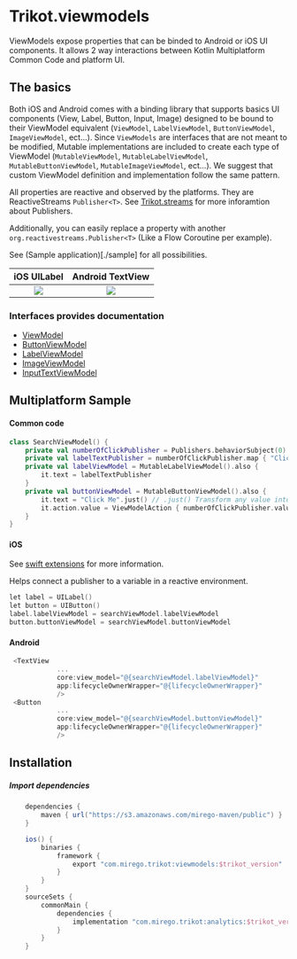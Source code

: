# Trikot.viewmodels

ViewModels expose properties that can be binded to Android or iOS UI components. It allows 2 way interactions between Kotlin Multiplatform Common Code and platform UI.

## The basics

Both iOS and Android comes with a binding library that supports basics UI components (View, Label, Button, Input, Image) designed to be bound to their ViewModel equivalent (`ViewModel`, `LabelViewModel`, `ButtonViewModel`, `ImageViewModel`, ect...). Since `ViewModels` are interfaces that are not meant to be modified, Mutable implementations are included to create each type of ViewModel (`MutableViewModel`, `MutableLabelViewModel`, `MutableButtonViewModel`, `MutableImageViewModel`, ect...). We suggest that custom ViewModel definition and implementation follow the same pattern.

All properties are reactive and observed by the platforms. They are ReactiveStreams `Publisher<T>`. See [Trikot.streams](https://github.com/mirego/trikot/tree/master/trikot-streams) for more inforamtion about Publishers.

Additionally, you can easily replace a property with another `org.reactivestreams.Publisher<T>` (Like a Flow Coroutine per example).

See (Sample application)[./sample] for all possibilities.

|            iOS UILabel             |             Android TextView              |
| :--------------------------------: | :---------------------------------------: |
| ![](./documentation/ios-label.png) | ![](./documentation/android-textview.png) |

### Interfaces provides documentation

- [ViewModel](./viewmodels/src/commonMain/kotlin/com/mirego/trikot/viewmodels/ViewModel.kt)
- [ButtonViewModel](./viewmodels/src/commonMain/kotlin/com/mirego/trikot/viewmodels/ButtonViewModel.kt)
- [LabelViewModel](./viewmodels/src/commonMain/kotlin/com/mirego/trikot/viewmodels/LabelViewModel.kt)
- [ImageViewModel](./viewmodels/src/commonMain/kotlin/com/mirego/trikot/viewmodels/ImageViewModel.kt)
- [InputTextViewModel](./viewmodels/src/commonMain/kotlin/com/mirego/trikot/viewmodels/InputTextViewModel.kt)

## Multiplatform Sample

#### Common code

```kotlin
class SearchViewModel() {
    private val numberOfClickPublisher = Publishers.behaviorSubject(0)
    private val labelTextPublisher = numberOfClickPublisher.map { "Clicked $it times" }
    private val labelViewModel = MutableLabelViewModel().also {
        it.text = labelTextPublisher
    }
    private val buttonViewModel = MutableButtonViewModel().also {
        it.text = "Click Me".just() // .just() Transform any value into Single Publisher of this value
        it.action.value = ViewModelAction { numberOfClickPublisher.value += 1 }.just()
    }
}
```

#### iOS

See [swift extensions](./swift-extensions/README.md) for more information.

Helps connect a publisher to a variable in a reactive environment.

```kotlin
let label = UILabel()
let button = UIButton()
label.labelViewModel = searchViewModel.labelViewModel
button.buttonViewModel = searchViewModel.buttonViewModel
```

#### Android

```kotlin
 <TextView
            ...
            core:view_model="@{searchViewModel.labelViewModel}"
            app:lifecycleOwnerWrapper="@{lifecycleOwnerWrapper}"
            />
 <Button
            ...
            core:view_model="@{searchViewModel.buttonViewModel}"
            app:lifecycleOwnerWrapper="@{lifecycleOwnerWrapper}"
            />
```

## Installation

##### Import dependencies

```groovy
    dependencies {
        maven { url("https://s3.amazonaws.com/mirego-maven/public") }
    }

    ios() {
        binaries {
            framework {
                export "com.mirego.trikot:viewmodels:$trikot_version"
            }
        }
    }
    sourceSets {
        commonMain {
            dependencies {
                implementation "com.mirego.trikot:analytics:$trikot_version"
            }
        }
    }
```
